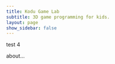 ```yaml
---
title: Kodu Game Lab
subtitle: 3D game programming for kids.
layout: page
show_sidebar: false
---
```


test 4

about...